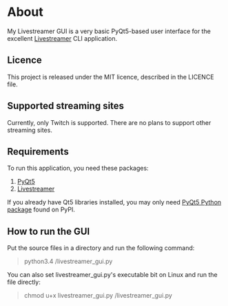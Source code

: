 # About
My Livestreamer GUI is a very basic PyQt5-based user interface for the excellent [Livestreamer](http://docs.livestreamer.io/) CLI application.

## Licence
This project is released under the MIT licence, described in the LICENCE file.

## Supported streaming sites
Currently, only Twitch is supported.
There are no plans to support other streaming sites.

## Requirements
To run this application, you need these packages:
1. [PyQt5](https://riverbankcomputing.com/software/pyqt/download5)
2. [Livestreamer](http://docs.livestreamer.io/)

If you already have Qt5 libraries installed, you may only need [PyQt5 Python package](https://pypi.python.org/pypi/PyQt5) found on PyPI.

## How to run the GUI
Put the source files in a directory and run the following command:
> python3.4 <path-to-directory>/livestreamer_gui.py

You can also set livestreamer_gui.py's executable bit on Linux and run the file directly:
> chmod u+x <path-to-directory->livestreamer_gui.py
> <path-to-directory>/livestreamer_gui.py

